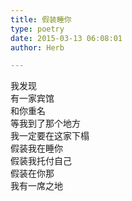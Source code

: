 ```yaml
---  
title: 假装睡你  
type: poetry  
date: 2015-03-13 06:08:01  
author: Herb  

---  
```

我发现  
有一家宾馆  
和你重名  
等我到了那个地方  
我一定要在这家下榻  
假装我在睡你  
假装我托付自己  
假装在你那  
我有一席之地